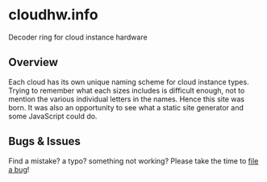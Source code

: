 # cloudhw.info

Decoder ring for cloud instance hardware

## Overview

Each cloud has its own unique naming scheme for cloud instance types. Trying to remember what each sizes includes is difficult enough, not to mention the various individual letters in the names. Hence this site was born. It was also an opportunity to see what a static site generator and some  JavaScript could do.

## Bugs & Issues

Find a mistake? a typo? something not working? Please take the time to [file a bug](https://github.com/powersj/cloudhw.info/issues/new)!
